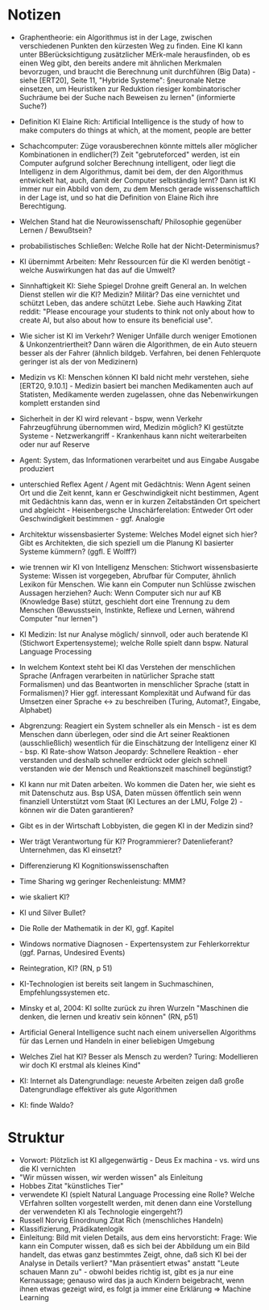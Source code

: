 # Notizen

- Graphentheorie: ein Algorithmus ist in der Lage, zwischen verschiedenen Punkten den kürzesten Weg zu finden. Eine KI kann unter BBerücksichtigung zusätzlicher MErk-male herausfinden, ob es einen Weg gibt, den bereits andere mit ähnlichen Merkmalen bevorzugen, und braucht die Berechnung unit durchführen (Big Data) - siehe [ERT20], Seite 11, "Hybride Systeme": §neuronale Netze einsetzen, um Heuristiken zur Reduktion riesiger kombinatorischer Suchräume bei der Suche nach Beweisen zu lernen" (informierte Suche?)

- Definition KI Elaine Rich: Artificial Intelligence is the study of how to make computers do things at which, at the moment, people are better

- Schachcomputer: Züge vorausberechnen könnte mittels aller möglicher Kombinationen in endlicher(?) Zeit "gebruteforced" werden, ist ein Computer aufgrund solcher Berechnung intelligent, oder liegt die Intelligenz in dem Algorithmus, damit bei dem, der den Algorithmus entwickelt hat, auch, damit der Computer selbständig lernt? Dann ist KI immer nur ein Abbild von dem, zu dem Mensch gerade wissenschaftlich in der Lage ist, und so hat die Definition von Elaine Rich ihre Berechtigung.

- Welchen Stand hat die Neurowissenschaft/ Philosophie gegenüber Lernen / Bewußtsein?

- probabilistisches Schließen: Welche Rolle hat der Nicht-Determinismus?

- KI übernimmt Arbeiten: Mehr Ressourcen für die KI werden benötigt - welche Auswirkungen hat das auf die Umwelt?

- Sinnhaftigkeit KI: Siehe Spiegel Drohne greift General an. In welchen Dienst stellen wir die KI? Medizin? Militär? Das eine vernichtet und schützt Leben, das andere schützt Lebe. Siehe auch Hawking Zitat reddit: "Please encourage your students to think not only about how to create AI, but also about how to ensure its beneficial use".

- Wie sicher ist KI im Verkehr? Weniger Unfälle durch weniger Emotionen & Unkonzentriertheit? Dann wären die Algorithmen, de ein Auto steuern besser als der Fahrer (ähnlich bildgeb. Verfahren, bei denen Fehlerquote geringer ist als der von Medizinern)

- Medizin vs KI: Menschen können KI bald nicht mehr verstehen, siehe [ERT20, 9.10.1] - Medizin basiert bei manchen Medikamenten auch auf Statisten, Medikamente werden zugelassen, ohne das Nebenwirkungen komplett erstanden sind

- Sicherheit in der KI wird relevant - bspw, wenn Verkehr Fahrzeugführung übernommen wird, Medizin möglich? KI gestützte Systeme - Netzwerkangriff - Krankenhaus kann nicht weiterarbeiten oder nur auf Reserve

- Agent: System, das Informationen verarbeitet und aus Eingabe Ausgabe produziert

- unterschied Reflex Agent / Agent mit Gedächtnis: Wenn Agent seinen Ort und die Zeit kennt, kann er Geschwindigkeit nicht bestimmen, Agent mit Gedächtnis kann das, wenn er in kurzen Zeitabständen Ort speichert und abgleicht - Heisenbergsche Unschärferelation: Entweder Ort oder Geschwindigkeit bestimmen - ggf. Analogie

- Architektur wissensbasierter Systeme: Welches Model eignet sich hier? Gibt es Architekten, die sich speziell um die Planung KI basierter Systeme kümmern? (ggfl. E Wolff?)

- wie trennen wir KI von Intelligenz Menschen: Stichwort wissensbasierte Systeme: Wissen ist vorgegeben, Abrufbar für Computer, ähnlich Lexikon für Menschen. Wie kann ein Computer nun Schlüsse zwischen Aussagen herziehen? Auch: Wenn Computer sich nur auf KB (Knowledge Base) stützt, geschieht dort eine Trennung zu dem Menschen (Bewusstsein, Instinkte, Reflexe und Lernen, während Computer "nur lernen")

- KI Medizin: Ist nur Analyse möglich/ sinnvoll, oder auch beratende KI (Stichwort Expertensysteme); welche Rolle spielt dann bspw. Natural Language Processing

- In welchem Kontext steht bei KI das Verstehen der menschlichen Sprache (Anfragen verarbeiten in natürlicher Sprache statt Formalismen) und das Beantworten in menschlicher Sprache (statt in Formalismen)? Hier ggf. interessant Komplexität und Aufwand für das Umsetzen einer Sprache <-> zu beschreiben (Turing, Automat?, Eingabe, Alphabet)

- Abgrenzung: Reagiert ein System schneller als ein Mensch - ist es dem Menschen dann überlegen, oder sind die Art seiner Reaktionen (ausschließlich) wesentlich für die Einschätzung der Intelligenz einer KI - bsp. KI Rate-show Watson Jeopardy: Schnellere Reaktion - eher verstanden und deshalb schneller erdrückt oder gleich schnell verstanden wie der Mensch und Reaktionszeit maschinell begünstigt?

- KI kann nur mit Daten arbeiten. Wo kommen die Daten her, wie sieht es mit Datenschutz aus. Bsp USA, Daten müssen öffentlich sein wenn finanziell Unterstützt vom Staat (KI Lectures an der LMU, Folge 2) - können wir die Daten garantieren?

- Gibt es in der Wirtschaft Lobbyisten, die gegen KI in der Medizin sind?

- Wer trägt Verantwortung für KI? Programmierer? Datenlieferant? Unternehmen, das KI einsetzt?

- Differenzierung KI Kognitionswissenschaften

- Time Sharing wg geringer Rechenleistung: MMM?

- wie skaliert KI?

- KI und Silver Bullet?

- Die Rolle der Mathematik in der KI, ggf. Kapitel

- Windows normative Diagnosen - Expertensystem zur Fehlerkorrektur (ggf. Parnas, Undesired Events)

- Reintegration, KI? (RN, p 51)

- KI-Technologien ist bereits seit langem in Suchmaschinen, Empfehlungssystemen etc.

- Minsky et al, 2004: KI sollte zurück zu ihren Wurzeln "Maschinen die denken, die lernen und kreativ sein können" (RN, p51)

- Artificial General Intelligence sucht nach einem universellen Algorithms  für das Lernen und Handeln in einer beliebigen Umgebung

- Welches Ziel hat KI? Besser als Mensch zu werden? Turing: Modellieren wir doch KI erstmal als kleines Kind"

- KI: Internet als Datengrundlage: neueste Arbeiten zeigen daß große Datengrundlage effektiver als gute Algorithmen

- KI: finde Waldo? 

# Struktur
- Vorwort: Plötzlich ist KI allgegenwärtig - Deus Ex machina - vs. wird uns die KI vernichten
- "Wir müssen wissen, wir werden wissen" als Einleitung
- Hobbes Zitat "künstliches Tier"
- verwendete KI (spielt Natural Language Processing eine Rolle? Welche VErfahren sollten vorgestellt werden, mit denen dann eine Vorstellung der verwendeten KI als Technologie eingergeht?)
- Russell Norvig Einordnung Zitat Rich (menschliches Handeln)
- Klassifizierung, Prädikatenlogik
- Einleitung: Bild mit vielen Details, aus dem eins hervorsticht: Frage: Wie kann ein Computer wissen, daß es sich bei der
Abbildung um ein Bild handelt, das etwas ganz bestimmtes Zeigt, ohne, daß sich KI bei der Analyse in Details verliert? "Man präsentiert etwas" anstatt "Leute schauen Mann zu" - obwohl beides richtig ist, gibt es ja nur eine Kernaussage; genauso wird das ja auch Kindern beigebracht, wenn ihnen etwas gezeigt wird, es folgt ja immer eine Erklärung => Machine Learning
